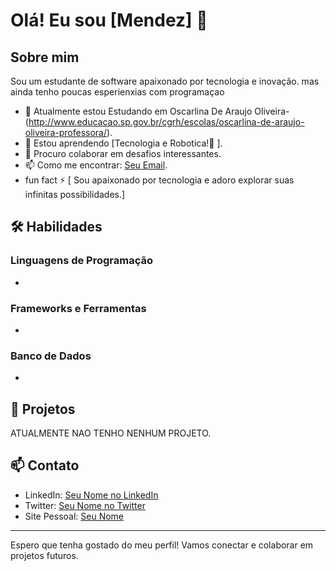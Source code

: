# Olá! Eu sou [Mendez] 👋


## Sobre mim
Sou um estudante de software apaixonado por tecnologia e inovação. mas ainda tenho poucas esperienxias com programaçao

- 🔭 Atualmente estou Estudando em Oscarlina De Araujo Oliveira- (http://www.educacao.sp.gov.br/cgrh/escolas/oscarlina-de-araujo-oliveira-professora/).
- 🌱 Estou aprendendo [Tecnologia e Robotica!🤖 ].
- 👯 Procuro colaborar em desafios interessantes.
- 📫 Como me encontrar: [Seu Email](mailto:mendesbatista05@gmail.com).
- fun fact ⚡ [
Sou apaixonado por tecnologia e adoro explorar suas infinitas possibilidades.]
## 🛠️ Habilidades

### Linguagens de Programação
-
      
### Frameworks e Ferramentas
-

### Banco de Dados
-

## 🚀 Projetos
ATUALMENTE NAO TENHO NENHUM PROJETO.

## 📫 Contato

- LinkedIn: [Seu Nome no LinkedIn](https://www.linkedin.com/in/MENDEZ)
- Twitter: [Seu Nome no Twitter](https://twitter.com/seunome)
- Site Pessoal: [Seu Nome](https://www.seunome.com)

---

Espero que tenha gostado do meu perfil! Vamos conectar e colaborar em projetos futuros.

